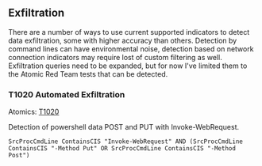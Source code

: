 ## Exfiltration

There are a number of ways to use current supported indicators to detect data exfiltration, some with higher accuracy than others. Detection by command lines can have environmental noise, detection based on network connection indicators may require lost of custom filtering as well. Exfiltration queries need to be expanded, but for now I've limited them to the Atomic Red Team tests that can be detected.

### T1020 Automated Exfiltration
Atomics: [T1020](https://github.com/redcanaryco/atomic-red-team/blob/master/atomics/T1020/T1020.md)

Detection of powershell data POST and PUT with Invoke-WebRequest. 

```
SrcProcCmdLine ContainsCIS "Invoke-WebRequest" AND (SrcProcCmdLine ContainsCIS "-Method Put" OR SrcProcCmdLine ContainsCIS "-Method Post")
```
